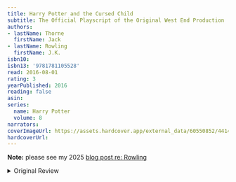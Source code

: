 ```yaml
---
title: Harry Potter and the Cursed Child
subtitle: The Official Playscript of the Original West End Production
authors:
- lastName: Thorne
  firstName: Jack
- lastName: Rowling
  firstName: J.K.
isbn10:
isbn13: '9781781105528'
read: 2016-08-01
rating: 3
yearPublished: 2016
reading: false
asin:
series:
  name: Harry Potter
  volume: 8
narrators:
coverImageUrl: https://assets.hardcover.app/external_data/60550852/44147e3be8fb5df6a1d0d3a0545f042b7f633041.jpeg
hardcoverUrl:
---
```

**Note:** please see my 2025 [blog post re: Rowling](/blog/2025-02-14/jk-rowling)

<details>
<summary>Original Review</summary>
I'd be curious to see this live. The medium did it no favors - the writing style is so far from Rowling's that it read more like fanfic than the "real thing."

The story itself is fun and interesting. The pacing is more like a play than a novel so I'll grant it some leeway there.

The dialogue is often quite bad and feels like it was written by someone unfamiliar with the characters he's writing.

Happy to have gotten a little more time in the Potterverse; kind of bummed/underwhelmed in what I ended up getting. Beggars can't be choosers I suppose.
</details>
